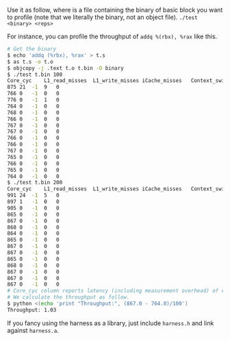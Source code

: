 Use it as follow, where <binary> is a file containing the binary of basic block you want to profile (note that we literally the binary, not an object file).
`./test <binary> <reps>`

For instance, you can profile the throughput of `addq %(rbx), %rax` like this.
```bash
# Get the binary
$ echo 'addq (%rbx), %rax' > t.s
$ as t.s -o t.o
$ objcopy -j .text t.o t.bin -O binary
$ ./test t.bin 100
Core_cyc	L1_read_misses	L1_write_misses	iCache_misses	Context_switches
875	21	-1	9	0
766	0	-1	0	0
776	0	-1	1	0
764	0	-1	0	0
768	0	-1	0	0
766	0	-1	0	0
767	0	-1	0	0
767	0	-1	0	0
766	0	-1	0	0
766	0	-1	0	0
767	0	-1	0	0
765	0	-1	0	0
766	0	-1	0	0
765	0	-1	0	0
764	0	-1	0	0
$ ./test t.bin 200
Core_cyc	L1_read_misses	L1_write_misses	iCache_misses	Context_switches
991	24	-1	5	0
897	1	-1	0	0
905	0	-1	0	0
865	0	-1	0	0
867	0	-1	0	0
868	0	-1	0	0
864	0	-1	0	0
865	0	-1	0	0
867	0	-1	0	0
867	0	-1	0	0
865	0	-1	0	0
868	0	-1	0	0
867	0	-1	0	0
867	0	-1	0	0
867	0	-1	0	0
# Core_cyc column reports latency (including measurement overhead) of executing the basic block 100 (200) iterations.
# We calculate the throughput as follow.
$ python <(echo 'print "Throughput:", (867.0 - 764.0)/100')
Throughput: 1.03
```


If you fancy using the harness as a library, just include `harness.h` and link against `harness.a`.
